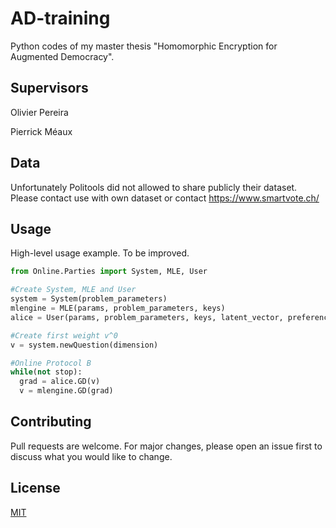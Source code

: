 # AD-training

Python codes of my master thesis "Homomorphic Encryption for Augmented Democracy".


## Supervisors

Olivier Pereira

Pierrick Méaux

## Data
Unfortunately Politools did not allowed to share publicly their dataset. Please contact use with own dataset or contact https://www.smartvote.ch/ 

## Usage
High-level usage example. To be improved.

```python
from Online.Parties import System, MLE, User

#Create System, MLE and User
system = System(problem_parameters)
mlengine = MLE(params, problem_parameters, keys)
alice = User(params, problem_parameters, keys, latent_vector, preference)

#Create first weight v^0
v = system.newQuestion(dimension)

#Online Protocol B
while(not stop):
  grad = alice.GD(v)
  v = mlengine.GD(grad)
```

## Contributing
Pull requests are welcome. For major changes, please open an issue first to discuss what you would like to change.


## License
[MIT](https://choosealicense.com/licenses/mit/)
